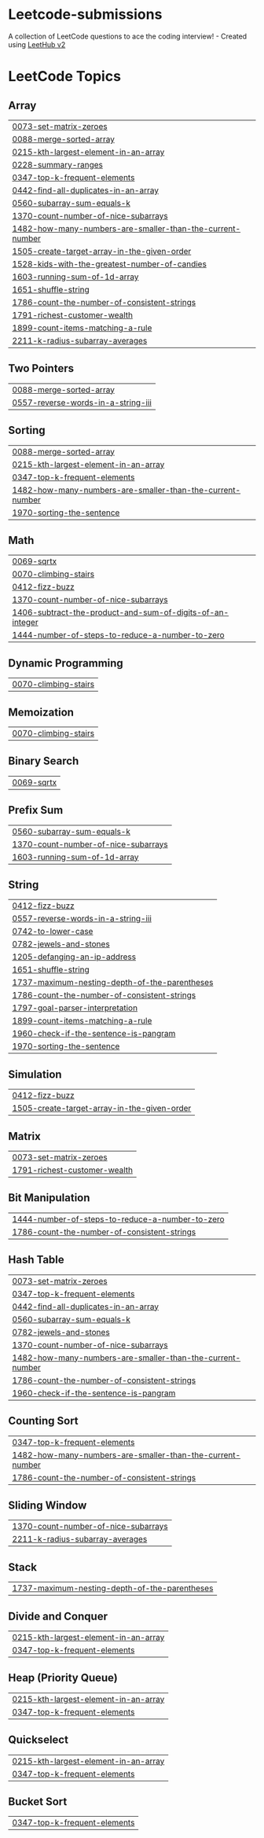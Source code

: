 # Leetcode-submissions
A collection of LeetCode questions to ace the coding interview! - Created using [LeetHub v2](https://github.com/arunbhardwaj/LeetHub-2.0)

<!---LeetCode Topics Start-->
# LeetCode Topics
## Array
|  |
| ------- |
| [0073-set-matrix-zeroes](https://github.com/Yugeshwaran-gm/Leetcode-submissions/tree/master/0073-set-matrix-zeroes) |
| [0088-merge-sorted-array](https://github.com/Yugeshwaran-gm/Leetcode-submissions/tree/master/0088-merge-sorted-array) |
| [0215-kth-largest-element-in-an-array](https://github.com/Yugeshwaran-gm/Leetcode-submissions/tree/master/0215-kth-largest-element-in-an-array) |
| [0228-summary-ranges](https://github.com/Yugeshwaran-gm/Leetcode-submissions/tree/master/0228-summary-ranges) |
| [0347-top-k-frequent-elements](https://github.com/Yugeshwaran-gm/Leetcode-submissions/tree/master/0347-top-k-frequent-elements) |
| [0442-find-all-duplicates-in-an-array](https://github.com/Yugeshwaran-gm/Leetcode-submissions/tree/master/0442-find-all-duplicates-in-an-array) |
| [0560-subarray-sum-equals-k](https://github.com/Yugeshwaran-gm/Leetcode-submissions/tree/master/0560-subarray-sum-equals-k) |
| [1370-count-number-of-nice-subarrays](https://github.com/Yugeshwaran-gm/Leetcode-submissions/tree/master/1370-count-number-of-nice-subarrays) |
| [1482-how-many-numbers-are-smaller-than-the-current-number](https://github.com/Yugeshwaran-gm/Leetcode-submissions/tree/master/1482-how-many-numbers-are-smaller-than-the-current-number) |
| [1505-create-target-array-in-the-given-order](https://github.com/Yugeshwaran-gm/Leetcode-submissions/tree/master/1505-create-target-array-in-the-given-order) |
| [1528-kids-with-the-greatest-number-of-candies](https://github.com/Yugeshwaran-gm/Leetcode-submissions/tree/master/1528-kids-with-the-greatest-number-of-candies) |
| [1603-running-sum-of-1d-array](https://github.com/Yugeshwaran-gm/Leetcode-submissions/tree/master/1603-running-sum-of-1d-array) |
| [1651-shuffle-string](https://github.com/Yugeshwaran-gm/Leetcode-submissions/tree/master/1651-shuffle-string) |
| [1786-count-the-number-of-consistent-strings](https://github.com/Yugeshwaran-gm/Leetcode-submissions/tree/master/1786-count-the-number-of-consistent-strings) |
| [1791-richest-customer-wealth](https://github.com/Yugeshwaran-gm/Leetcode-submissions/tree/master/1791-richest-customer-wealth) |
| [1899-count-items-matching-a-rule](https://github.com/Yugeshwaran-gm/Leetcode-submissions/tree/master/1899-count-items-matching-a-rule) |
| [2211-k-radius-subarray-averages](https://github.com/Yugeshwaran-gm/Leetcode-submissions/tree/master/2211-k-radius-subarray-averages) |
## Two Pointers
|  |
| ------- |
| [0088-merge-sorted-array](https://github.com/Yugeshwaran-gm/Leetcode-submissions/tree/master/0088-merge-sorted-array) |
| [0557-reverse-words-in-a-string-iii](https://github.com/Yugeshwaran-gm/Leetcode-submissions/tree/master/0557-reverse-words-in-a-string-iii) |
## Sorting
|  |
| ------- |
| [0088-merge-sorted-array](https://github.com/Yugeshwaran-gm/Leetcode-submissions/tree/master/0088-merge-sorted-array) |
| [0215-kth-largest-element-in-an-array](https://github.com/Yugeshwaran-gm/Leetcode-submissions/tree/master/0215-kth-largest-element-in-an-array) |
| [0347-top-k-frequent-elements](https://github.com/Yugeshwaran-gm/Leetcode-submissions/tree/master/0347-top-k-frequent-elements) |
| [1482-how-many-numbers-are-smaller-than-the-current-number](https://github.com/Yugeshwaran-gm/Leetcode-submissions/tree/master/1482-how-many-numbers-are-smaller-than-the-current-number) |
| [1970-sorting-the-sentence](https://github.com/Yugeshwaran-gm/Leetcode-submissions/tree/master/1970-sorting-the-sentence) |
## Math
|  |
| ------- |
| [0069-sqrtx](https://github.com/Yugeshwaran-gm/Leetcode-submissions/tree/master/0069-sqrtx) |
| [0070-climbing-stairs](https://github.com/Yugeshwaran-gm/Leetcode-submissions/tree/master/0070-climbing-stairs) |
| [0412-fizz-buzz](https://github.com/Yugeshwaran-gm/Leetcode-submissions/tree/master/0412-fizz-buzz) |
| [1370-count-number-of-nice-subarrays](https://github.com/Yugeshwaran-gm/Leetcode-submissions/tree/master/1370-count-number-of-nice-subarrays) |
| [1406-subtract-the-product-and-sum-of-digits-of-an-integer](https://github.com/Yugeshwaran-gm/Leetcode-submissions/tree/master/1406-subtract-the-product-and-sum-of-digits-of-an-integer) |
| [1444-number-of-steps-to-reduce-a-number-to-zero](https://github.com/Yugeshwaran-gm/Leetcode-submissions/tree/master/1444-number-of-steps-to-reduce-a-number-to-zero) |
## Dynamic Programming
|  |
| ------- |
| [0070-climbing-stairs](https://github.com/Yugeshwaran-gm/Leetcode-submissions/tree/master/0070-climbing-stairs) |
## Memoization
|  |
| ------- |
| [0070-climbing-stairs](https://github.com/Yugeshwaran-gm/Leetcode-submissions/tree/master/0070-climbing-stairs) |
## Binary Search
|  |
| ------- |
| [0069-sqrtx](https://github.com/Yugeshwaran-gm/Leetcode-submissions/tree/master/0069-sqrtx) |
## Prefix Sum
|  |
| ------- |
| [0560-subarray-sum-equals-k](https://github.com/Yugeshwaran-gm/Leetcode-submissions/tree/master/0560-subarray-sum-equals-k) |
| [1370-count-number-of-nice-subarrays](https://github.com/Yugeshwaran-gm/Leetcode-submissions/tree/master/1370-count-number-of-nice-subarrays) |
| [1603-running-sum-of-1d-array](https://github.com/Yugeshwaran-gm/Leetcode-submissions/tree/master/1603-running-sum-of-1d-array) |
## String
|  |
| ------- |
| [0412-fizz-buzz](https://github.com/Yugeshwaran-gm/Leetcode-submissions/tree/master/0412-fizz-buzz) |
| [0557-reverse-words-in-a-string-iii](https://github.com/Yugeshwaran-gm/Leetcode-submissions/tree/master/0557-reverse-words-in-a-string-iii) |
| [0742-to-lower-case](https://github.com/Yugeshwaran-gm/Leetcode-submissions/tree/master/0742-to-lower-case) |
| [0782-jewels-and-stones](https://github.com/Yugeshwaran-gm/Leetcode-submissions/tree/master/0782-jewels-and-stones) |
| [1205-defanging-an-ip-address](https://github.com/Yugeshwaran-gm/Leetcode-submissions/tree/master/1205-defanging-an-ip-address) |
| [1651-shuffle-string](https://github.com/Yugeshwaran-gm/Leetcode-submissions/tree/master/1651-shuffle-string) |
| [1737-maximum-nesting-depth-of-the-parentheses](https://github.com/Yugeshwaran-gm/Leetcode-submissions/tree/master/1737-maximum-nesting-depth-of-the-parentheses) |
| [1786-count-the-number-of-consistent-strings](https://github.com/Yugeshwaran-gm/Leetcode-submissions/tree/master/1786-count-the-number-of-consistent-strings) |
| [1797-goal-parser-interpretation](https://github.com/Yugeshwaran-gm/Leetcode-submissions/tree/master/1797-goal-parser-interpretation) |
| [1899-count-items-matching-a-rule](https://github.com/Yugeshwaran-gm/Leetcode-submissions/tree/master/1899-count-items-matching-a-rule) |
| [1960-check-if-the-sentence-is-pangram](https://github.com/Yugeshwaran-gm/Leetcode-submissions/tree/master/1960-check-if-the-sentence-is-pangram) |
| [1970-sorting-the-sentence](https://github.com/Yugeshwaran-gm/Leetcode-submissions/tree/master/1970-sorting-the-sentence) |
## Simulation
|  |
| ------- |
| [0412-fizz-buzz](https://github.com/Yugeshwaran-gm/Leetcode-submissions/tree/master/0412-fizz-buzz) |
| [1505-create-target-array-in-the-given-order](https://github.com/Yugeshwaran-gm/Leetcode-submissions/tree/master/1505-create-target-array-in-the-given-order) |
## Matrix
|  |
| ------- |
| [0073-set-matrix-zeroes](https://github.com/Yugeshwaran-gm/Leetcode-submissions/tree/master/0073-set-matrix-zeroes) |
| [1791-richest-customer-wealth](https://github.com/Yugeshwaran-gm/Leetcode-submissions/tree/master/1791-richest-customer-wealth) |
## Bit Manipulation
|  |
| ------- |
| [1444-number-of-steps-to-reduce-a-number-to-zero](https://github.com/Yugeshwaran-gm/Leetcode-submissions/tree/master/1444-number-of-steps-to-reduce-a-number-to-zero) |
| [1786-count-the-number-of-consistent-strings](https://github.com/Yugeshwaran-gm/Leetcode-submissions/tree/master/1786-count-the-number-of-consistent-strings) |
## Hash Table
|  |
| ------- |
| [0073-set-matrix-zeroes](https://github.com/Yugeshwaran-gm/Leetcode-submissions/tree/master/0073-set-matrix-zeroes) |
| [0347-top-k-frequent-elements](https://github.com/Yugeshwaran-gm/Leetcode-submissions/tree/master/0347-top-k-frequent-elements) |
| [0442-find-all-duplicates-in-an-array](https://github.com/Yugeshwaran-gm/Leetcode-submissions/tree/master/0442-find-all-duplicates-in-an-array) |
| [0560-subarray-sum-equals-k](https://github.com/Yugeshwaran-gm/Leetcode-submissions/tree/master/0560-subarray-sum-equals-k) |
| [0782-jewels-and-stones](https://github.com/Yugeshwaran-gm/Leetcode-submissions/tree/master/0782-jewels-and-stones) |
| [1370-count-number-of-nice-subarrays](https://github.com/Yugeshwaran-gm/Leetcode-submissions/tree/master/1370-count-number-of-nice-subarrays) |
| [1482-how-many-numbers-are-smaller-than-the-current-number](https://github.com/Yugeshwaran-gm/Leetcode-submissions/tree/master/1482-how-many-numbers-are-smaller-than-the-current-number) |
| [1786-count-the-number-of-consistent-strings](https://github.com/Yugeshwaran-gm/Leetcode-submissions/tree/master/1786-count-the-number-of-consistent-strings) |
| [1960-check-if-the-sentence-is-pangram](https://github.com/Yugeshwaran-gm/Leetcode-submissions/tree/master/1960-check-if-the-sentence-is-pangram) |
## Counting Sort
|  |
| ------- |
| [0347-top-k-frequent-elements](https://github.com/Yugeshwaran-gm/Leetcode-submissions/tree/master/0347-top-k-frequent-elements) |
| [1482-how-many-numbers-are-smaller-than-the-current-number](https://github.com/Yugeshwaran-gm/Leetcode-submissions/tree/master/1482-how-many-numbers-are-smaller-than-the-current-number) |
| [1786-count-the-number-of-consistent-strings](https://github.com/Yugeshwaran-gm/Leetcode-submissions/tree/master/1786-count-the-number-of-consistent-strings) |
## Sliding Window
|  |
| ------- |
| [1370-count-number-of-nice-subarrays](https://github.com/Yugeshwaran-gm/Leetcode-submissions/tree/master/1370-count-number-of-nice-subarrays) |
| [2211-k-radius-subarray-averages](https://github.com/Yugeshwaran-gm/Leetcode-submissions/tree/master/2211-k-radius-subarray-averages) |
## Stack
|  |
| ------- |
| [1737-maximum-nesting-depth-of-the-parentheses](https://github.com/Yugeshwaran-gm/Leetcode-submissions/tree/master/1737-maximum-nesting-depth-of-the-parentheses) |
## Divide and Conquer
|  |
| ------- |
| [0215-kth-largest-element-in-an-array](https://github.com/Yugeshwaran-gm/Leetcode-submissions/tree/master/0215-kth-largest-element-in-an-array) |
| [0347-top-k-frequent-elements](https://github.com/Yugeshwaran-gm/Leetcode-submissions/tree/master/0347-top-k-frequent-elements) |
## Heap (Priority Queue)
|  |
| ------- |
| [0215-kth-largest-element-in-an-array](https://github.com/Yugeshwaran-gm/Leetcode-submissions/tree/master/0215-kth-largest-element-in-an-array) |
| [0347-top-k-frequent-elements](https://github.com/Yugeshwaran-gm/Leetcode-submissions/tree/master/0347-top-k-frequent-elements) |
## Quickselect
|  |
| ------- |
| [0215-kth-largest-element-in-an-array](https://github.com/Yugeshwaran-gm/Leetcode-submissions/tree/master/0215-kth-largest-element-in-an-array) |
| [0347-top-k-frequent-elements](https://github.com/Yugeshwaran-gm/Leetcode-submissions/tree/master/0347-top-k-frequent-elements) |
## Bucket Sort
|  |
| ------- |
| [0347-top-k-frequent-elements](https://github.com/Yugeshwaran-gm/Leetcode-submissions/tree/master/0347-top-k-frequent-elements) |
<!---LeetCode Topics End-->